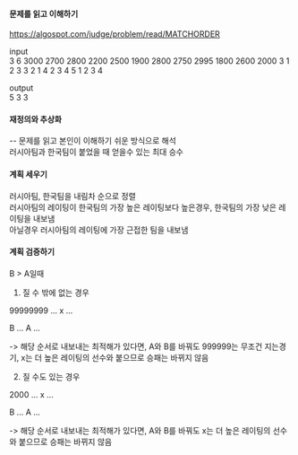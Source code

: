 #### 문제를 읽고 이해하기
https://algospot.com/judge/problem/read/MATCHORDER

input</br>
3
6
3000 2700 2800 2200 2500 1900
2800 2750 2995 1800 2600 2000
3
1 2 3
3 2 1
4
2 3 4 5
1 2 3 4


output</br>
5
3
3
 
#### 재정의와 추상화<br>
-- 문제를 읽고 본인이 이해하기 쉬운 방식으로 해석<br>
러시아팀과 한국팀이 붙었을 때 얻을수 있는 최대 승수

#### 계획 세우기<br>
러시아팀, 한국팀을 내림차 순으로 정렬<br>
러시아팀의 레이팅이 한국팀의 가장 높은 레이팅보다 높은경우, 한국팀의 가장 낮은 레이팅을 내보냄<br>
아닐경우 러시아팀의 레이팅에 가장 근접한 팀을 내보냄<br>

#### 계획 검증하기
B > A일때

1) 질 수 밖에 없는 경우

99999999 ... x ...

   B     ... A ...
   
-> 해당 순서로 내보내는 최적해가 있다면, A와 B를 바꿔도 999999는 무조건 지는경기, x는 더 높은 레이팅의 선수와 붙으므로 승패는 바뀌지 않음

2) 질 수도 있는 경우

2000 ... x ...

  B  ... A ...
  
-> 해당 순서로 내보내는 최적해가 있다면, A와 B를 바꿔도 x는 더 높은 레이팅의 선수와 붙으므로 승패는 바뀌지 않음
